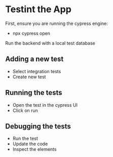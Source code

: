 # Testint the App

First, ensure you are running the cypress engine:

- npx cypress open

Run the backend with a local test database

## Adding a new test

- Select integration tests
- Create new test

## Running the tests

- Open the test in the cypress UI
- Click on run

## Debugging the tests

- Run the test
- Update the code
- Inspect the elements
